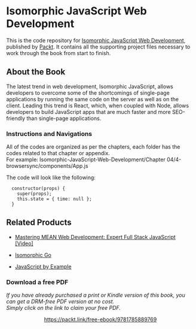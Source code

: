 # Isomorphic JavaScript Web Development
This is the code repository for [Isomorphic JavaScript Web Development](https://www.packtpub.com/web-development/isomorphic-javascript-web-development?utm_source=github&utm_medium=repository&utm_campaign=9781785889769), published by [Packt](https://www.packtpub.com/). It contains all the supporting project files necessary to work through the book from start to finish.
## About the Book
The latest trend in web development, Isomorphic JavaScript, allows developers to overcome some of the shortcomings of single-page applications by running the same code on the server as well as on the client. Leading this trend is React, which, when coupled with Node, allows developers to build JavaScript apps that are much faster and more SEO-friendly than single-page applications.
### Instructions and Navigations
All of the codes are organized as per the chapters, each folder has the codes related to that chapter or appendix.                   
For example: Isomorphic-JavaScript-Web-Development/Chapter 04/4-browsersync/components/App.js

The code will look like the following:
```
  constructor(props) {
    super(props);
    this.state = { time: null };
  }
```

## Related Products
 
  
* [Mastering MEAN Web Development: Expert Full Stack JavaScript [Video]](https://www.packtpub.com/web-development/mastering-mean-web-development-expert-full-stack-javascript-video?utm_source=github&utm_medium=repository&utm_campaign=9781785882159)
  
  
* [Isomorphic Go](https://www.packtpub.com/web-development/isomorphic-go?utm_source=github&utm_medium=repository&utm_campaign=9781788394185)
  
  
* [JavaScript by Example](https://www.packtpub.com/web-development/javascript-example?utm_source=github&utm_medium=repository&utm_campaign=9781788293969)

### Download a free PDF

 <i>If you have already purchased a print or Kindle version of this book, you can get a DRM-free PDF version at no cost.<br>Simply click on the link to claim your free PDF.</i>
<p align="center"> <a href="https://packt.link/free-ebook/9781785889769">https://packt.link/free-ebook/9781785889769 </a> </p>